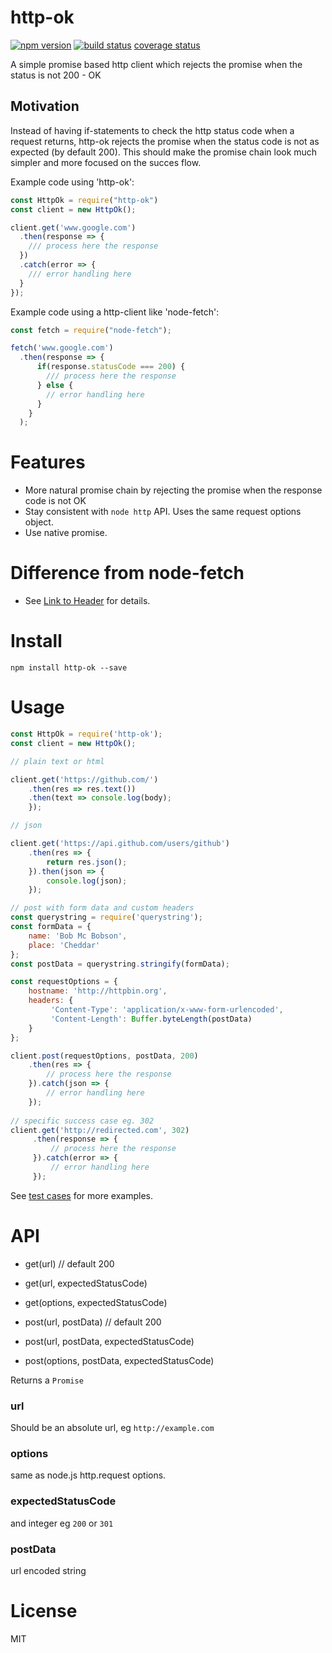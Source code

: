 http-ok
==========

[![npm version][npm-image]][npm-url]
[![build status][travis-image]][travis-url]
[coverage status][coveralls-url]

A simple promise based http client which rejects the promise when the status is not 200 - OK

## Motivation

Instead of having if-statements to check the http status code when a request returns, http-ok rejects the promise when the status code is not as expected (by default 200). This should make the promise chain look much simpler and more focused on the succes flow.

Example code using 'http-ok':
```javascript
const HttpOk = require("http-ok")
const client = new HttpOk(); 

client.get('www.google.com')
  .then(response => {
    /// process here the response
  })
  .catch(error => {
    /// error handling here
  }
});
```

Example code using a http-client like 'node-fetch':
```javascript
const fetch = require("node-fetch");

fetch('www.google.com')
  .then(response => {
      if(response.statusCode === 200) {
        /// process here the response
      } else {
        // error handling here
      }
    }
  );

```

# Features

- More natural promise chain by rejecting the promise when the response code is not OK
- Stay consistent with `node http` API. Uses the same request options object.
- Use native promise.


# Difference from node-fetch

- See [Link to Header](#motivation) for details.

# Install

`npm install http-ok --save`

# Usage

```javascript
const HttpOk = require('http-ok');
const client = new HttpOk();

// plain text or html

client.get('https://github.com/')
	.then(res => res.text())
	.then(text => console.log(body);
	});

// json

client.get('https://api.github.com/users/github')
	.then(res => {
		return res.json();
	}).then(json => {
		console.log(json);
	});

// post with form data and custom headers
const querystring = require('querystring');
const formData = { 
    name: 'Bob Mc Bobson', 
    place: 'Cheddar' 
};
const postData = querystring.stringify(formData);

const requestOptions = {
    hostname: 'http://httpbin.org',
    headers: {
         'Content-Type': 'application/x-www-form-urlencoded',
         'Content-Length': Buffer.byteLength(postData)
    }
};

client.post(requestOptions, postData, 200)
	.then(res => {
		// process here the response
	}).catch(json => {
		// error handling here
	});
	
// specific success case eg. 302
client.get('http://redirected.com', 302)
     .then(response => {
         // process here the response
     }).catch(error => {
         // error handling here
     });
```

See [test cases](https://github.com/codedearta/http-ok/tree/master/test) for more examples.

# API

- get(url) // default 200
- get(url, expectedStatusCode)
- get(options, expectedStatusCode)

- post(url, postData) // default 200
- post(url, postData, expectedStatusCode)
- post(options, postData, expectedStatusCode)

Returns a `Promise`

### url

Should be an absolute url, eg `http://example.com`

### options

same as node.js http.request options.

### expectedStatusCode

and integer eg `200` or `301`

### postData

url encoded string

# License

MIT

[npm-image]: https://badge.fury.io/js/http-ok.svg
[npm-url]: https://www.npmjs.com/package/http-ok
[travis-image]: https://travis-ci.org/codedearta/http-ok.svg?branch=master
[travis-url]: https://travis-ci.org/codedearta/http-ok
[coveralls-image]: https://coveralls.io/repos/github/codedearta/http-ok/badge.svg?branch=master
[coveralls-url]: https://coveralls.io/github/codedearta/http-ok
